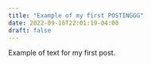 ```yaml
---
title: "Example of my first POSTINGGG"
date: 2022-09-16T22:01:19-04:00
draft: false
---
```


Example of text for my first post. 